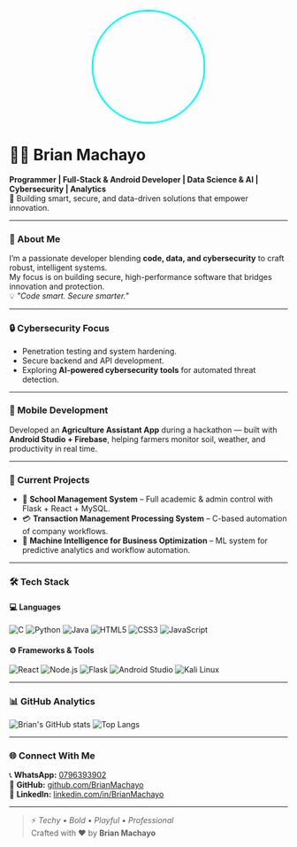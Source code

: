 <!-- 💻 GitHub Profile: Brian Machayo -->

<p align="center">
  <img src="https://avatars.githubusercontent.com/BrianMachayo" width="200" style="border-radius:50%; border:3px solid #00FFFF;">
</p>

# 👨‍💻 Brian Machayo  
**Programmer | Full-Stack & Android Developer | Data Science & AI | Cybersecurity | Analytics**  
🚀 Building smart, secure, and data-driven solutions that empower innovation.

---

### 🧠 About Me
I’m a passionate developer blending **code, data, and cybersecurity** to craft robust, intelligent systems.  
My focus is on building secure, high-performance software that bridges innovation and protection.  
💡 *"Code smart. Secure smarter."*

---

### 🔒 Cybersecurity Focus
- Penetration testing and system hardening.  
- Secure backend and API development.  
- Exploring **AI-powered cybersecurity tools** for automated threat detection.  

---

### 📱 Mobile Development
Developed an **Agriculture Assistant App** during a hackathon — built with **Android Studio + Firebase**, helping farmers monitor soil, weather, and productivity in real time.

---

### 🚧 Current Projects
- 🏫 **School Management System** – Full academic & admin control with Flask + React + MySQL.  
- 💳 **Transaction Management Processing System** – C-based automation of company workflows.  
- 🤖 **Machine Intelligence for Business Optimization** – ML system for predictive analytics and workflow automation.

---

### 🛠️ Tech Stack
#### 💻 Languages
![C](https://img.shields.io/badge/C-00599C?logo=c&logoColor=white)
![Python](https://img.shields.io/badge/Python-3776AB?logo=python&logoColor=white)
![Java](https://img.shields.io/badge/Java-007396?logo=java&logoColor=white)
![HTML5](https://img.shields.io/badge/HTML5-E34F26?logo=html5&logoColor=white)
![CSS3](https://img.shields.io/badge/CSS3-1572B6?logo=css3&logoColor=white)
![JavaScript](https://img.shields.io/badge/JavaScript-F7DF1E?logo=javascript&logoColor=black)

#### ⚙️ Frameworks & Tools
![React](https://img.shields.io/badge/React-61DAFB?logo=react&logoColor=black)
![Node.js](https://img.shields.io/badge/Node.js-339933?logo=node.js&logoColor=white)
![Flask](https://img.shields.io/badge/Flask-000000?logo=flask&logoColor=white)
![Android Studio](https://img.shields.io/badge/Android_Studio-3DDC84?logo=android-studio&logoColor=white)
![Kali Linux](https://img.shields.io/badge/Kali_Linux-557C94?logo=kalilinux&logoColor=white)

---

### 📊 GitHub Analytics
![Brian's GitHub stats](https://github-readme-stats.vercel.app/api?username=BrianMachayo&show_icons=true&theme=tokyonight&hide_border=true)
![Top Langs](https://github-readme-stats.vercel.app/api/top-langs/?username=BrianMachayo&layout=compact&theme=tokyonight&hide_border=true)

---

### 🌐 Connect With Me
📞 **WhatsApp:** [0796393902](https://wa.me/254796393902)  
🔗 **GitHub:** [github.com/BrianMachayo](https://github.com/BrianMachayo)  
💼 **LinkedIn:** [linkedin.com/in/BrianMachayo](https://linkedin.com/in/BrianMachayo)

---

> ⚡ *Techy • Bold • Playful • Professional*  
> Crafted with ❤️ by **Brian Machayo**
